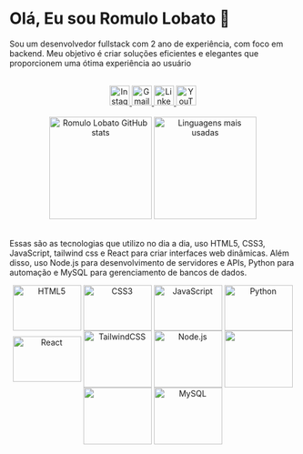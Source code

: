 <h1>Olá, Eu sou Romulo Lobato 👋</h1>
<p>Sou um desenvolvedor fullstack com 2 ano de 
experiência, com foco em backend. Meu objetivo é criar soluções eficientes e elegantes que proporcionem uma ótima experiência ao usuário</p>
<br>
<div align="center">
  <a href="https://www.instagram.com/romulolobato20/" target="_blank">
    <img src="https://img.shields.io/static/v1?message=Instagram&logo=instagram&label=&color=E4405F&logoColor=white&labelColor=&style=for-the-badge" height="35" alt="Instagram logo"  />
  </a>
  <a href="mailto:romulo.bezerra@tucurui.ufpa.br" target="_blank">
    <img src="https://img.shields.io/static/v1?message=Gmail&logo=gmail&label=&color=D14836&logoColor=white&labelColor=&style=for-the-badge" height="35" alt="Gmail logo"  />
  </a>
  <a href="https://www.linkedin.com/in/romulo-lobato/" target="_blank">
    <img src="https://img.shields.io/static/v1?message=LinkedIn&logo=linkedin&label=&color=0077B5&logoColor=white&labelColor=&style=for-the-badge" height="35" alt="LinkedIn logo"  />
  </a>
  <a href="https://www.youtube.com/@romulolobato6201" target="_blank">
    <img src="https://img.shields.io/badge/YouTube-FF0000?style=for-the-badge&logo=youtube&logoColor=white" height="35" alt="YouTube logo" />
  </a>
</div>
<br>
<div align="center">
  <img height="180px" src="https://github-readme-stats.vercel.app/api?username=romuloLB28&show_icons=true&theme=tokyonight&hide_border=true" alt="Romulo Lobato GitHub stats">
  <img height="180px" src="https://github-readme-stats.vercel.app/api/top-langs/?username=romuloLB28&layout=compact&theme=tokyonight&hide_border=true" alt="Linguagens mais usadas">
</div>
<br>
<p></p>
<p>Essas são as tecnologias que utilizo no dia a dia, uso HTML5, CSS3, JavaScript, tailwind css e React para criar interfaces web dinâmicas. Além disso, uso Node.js para desenvolvimento de servidores e APIs, Python para automação e MySQL para gerenciamento de bancos de dados.</p>
<div style="display: inline_block" align="center">
  <img align="center" height="80" width="120" src="https://cdn.jsdelivr.net/gh/devicons/devicon@latest/icons/html5/html5-original-wordmark.svg" alt="HTML5" />
  <img align="center" height="80" width="120" src="https://cdn.jsdelivr.net/gh/devicons/devicon@latest/icons/css3/css3-original-wordmark.svg" alt="CSS3" />
  <img align="center" height="80" width="120" src="https://cdn.jsdelivr.net/gh/devicons/devicon@latest/icons/javascript/javascript-original.svg" alt="JavaScript" />
  <img align="center" height="80" width="120" src="https://cdn.jsdelivr.net/gh/devicons/devicon@latest/icons/python/python-original.svg" alt="Python" />
  <img align="center" height="80" width="120" src="https://cdn.jsdelivr.net/gh/devicons/devicon@latest/icons/react/react-original.svg" alt="React" />
  <img align="center" height="100" width="120" src="https://cdn.jsdelivr.net/gh/devicons/devicon@latest/icons/tailwindcss/tailwindcss-original.svg" alt="TailwindCSS" />
  <img align="center" height="100" width="120" src="https://cdn.jsdelivr.net/gh/devicons/devicon@latest/icons/nodejs/nodejs-original-wordmark.svg" alt="Node.js" />
  <img align="center" height="100" width="120" src="https://cdn.jsdelivr.net/gh/devicons/devicon@latest/icons/nestjs/nestjs-original.svg" />
  <img align="center" height="100" width="120" src="https://cdn.jsdelivr.net/gh/devicons/devicon@latest/icons/mongodb/mongodb-original-wordmark.svg"/> 
  <img align="center" height="100" width="120" src="https://cdn.jsdelivr.net/gh/devicons/devicon@latest/icons/mysql/mysql-plain-wordmark.svg" alt="MySQL" />
</div>
